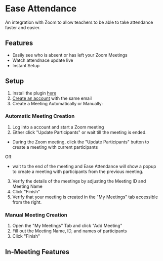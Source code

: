 # Ease Attendance
An integration with Zoom to allow teachers to be able to take attendance faster and easier.

## Features

* Easily see who is absent or has left your Zoom Meetings
* Watch attendnace update live
* Instant Setup

## Setup

1. Install the plugin [here](https://zoom.us/oauth/authorize?response_type=code&client_id=jr7r46eTRvyF0CPmGFBGGA&redirect_uri=https://www.easeattendance.com/authorize)
2. [Create an account](https://www.easeattendance.com/login) with the same email 
3. Create a Meeting Automatically or Manually:

### Automatic Meeting Creation

1. Log into a account and start a Zoom meeting
2. Either click "Update Participants" or wait till the meeting is ended.
* During the Zoom meeting, click the "Update Participants" button to create a meeting with current participants

OR

* wait to the end of the meeting and Ease Attendance will show a popup to create a meeting with participants from the previous meeting.
3. Verify the details of the meetings by adjusting the Meeting ID and Meeting Name
4. Click "Finish"
5. Verify that your meeting is created in the "My Meetings" tab accessible from the right.

### Manual Meeting Creation

1. Open the "My Meetings" Tab and click "Add Meeting"
2. Fill out the Meeting Name, ID, and names of participants
3. Click "Finish"

## In-Meeting Features

